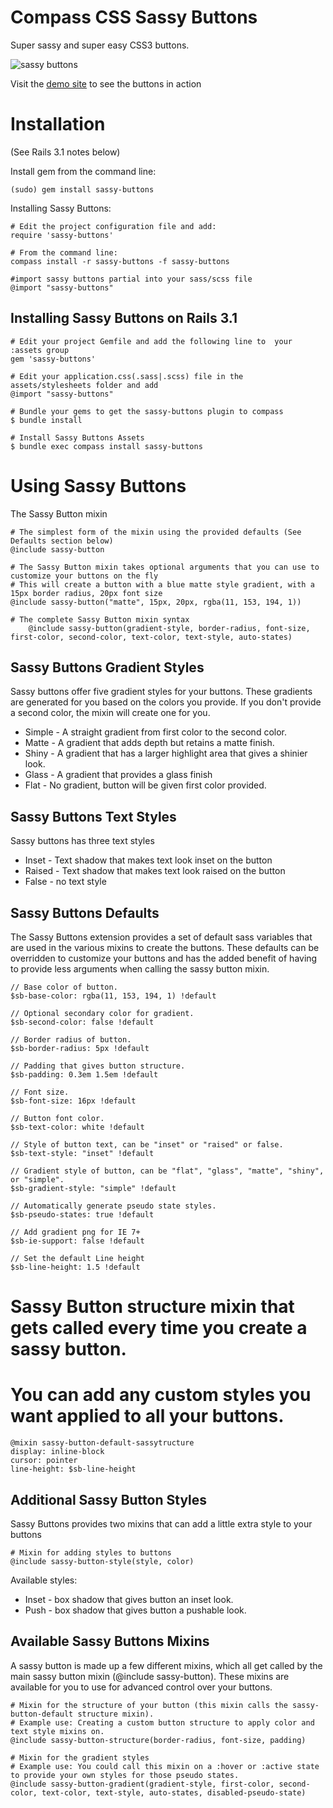 Compass CSS Sassy Buttons
=========================

Super sassy and super easy CSS3 buttons.

![sassy buttons](http://dl.dropbox.com/u/1274637/sassy-buttons.png)

Visit the [demo site](http://jaredhardy.com/sassy-buttons/) to see the buttons in action

Installation
============

(See Rails 3.1 notes below)

Install gem from the command line:

    (sudo) gem install sassy-buttons

Installing Sassy Buttons:

    # Edit the project configuration file and add:
    require 'sassy-buttons'

    # From the command line:
    compass install -r sassy-buttons -f sassy-buttons

    #import sassy buttons partial into your sass/scss file
    @import "sassy-buttons"

Installing Sassy Buttons on Rails 3.1
-------------------------------------
    # Edit your project Gemfile and add the following line to  your :assets group
    gem 'sassy-buttons'

    # Edit your application.css(.sass|.scss) file in the assets/stylesheets folder and add
    @import "sassy-buttons"

    # Bundle your gems to get the sassy-buttons plugin to compass
    $ bundle install

    # Install Sassy Buttons Assets
    $ bundle exec compass install sassy-buttons

Using Sassy Buttons
===================

The Sassy Button mixin

    # The simplest form of the mixin using the provided defaults (See Defaults section below)
    @include sassy-button

    # The Sassy Button mixin takes optional arguments that you can use to customize your buttons on the fly
    # This will create a button with a blue matte style gradient, with a 15px border radius, 20px font size
    @include sassy-button("matte", 15px, 20px, rgba(11, 153, 194, 1))

    # The complete Sassy Button mixin syntax
		@include sassy-button(gradient-style, border-radius, font-size, first-color, second-color, text-color, text-style, auto-states)



Sassy Buttons Gradient Styles
----------------------------
Sassy buttons offer five gradient styles for your buttons. These gradients are generated for you based on the colors you provide. If you don't provide a second color, the mixin will create one for you.

* Simple - A straight gradient from first color to the second color.
* Matte - A gradient that adds depth but retains a matte finish.
* Shiny - A gradient that has a larger highlight area that gives a shinier look.
* Glass - A gradient that provides a glass finish
* Flat - No gradient, button will be given first color provided.

Sassy Buttons Text Styles
-------------------------
Sassy buttons has three text styles

* Inset - Text shadow that makes text look inset on the button
* Raised - Text shadow that makes text look raised on the button
* False - no text style

Sassy Buttons Defaults
----------------------

The Sassy Buttons extension provides a set of default sass variables that are used in the various mixins to create the buttons. These defaults can be overridden to customize your buttons and has the added benefit of having to provide less arguments when calling the sassy button mixin.

    // Base color of button.
    $sb-base-color: rgba(11, 153, 194, 1) !default

    // Optional secondary color for gradient.
    $sb-second-color: false !default

    // Border radius of button.
    $sb-border-radius: 5px !default

    // Padding that gives button structure.
    $sb-padding: 0.3em 1.5em !default

    // Font size.
    $sb-font-size: 16px !default

    // Button font color.
    $sb-text-color: white !default

    // Style of button text, can be "inset" or "raised" or false.
    $sb-text-style: "inset" !default

    // Gradient style of button, can be "flat", "glass", "matte", "shiny", or "simple".
    $sb-gradient-style: "simple" !default

    // Automatically generate pseudo state styles.
    $sb-pseudo-states: true !default

    // Add gradient png for IE 7+
    $sb-ie-support: false !default

    // Set the default Line height
    $sb-line-height: 1.5 !default

  # Sassy Button structure mixin that gets called every time you create a sassy button.
  # You can add any custom styles you want applied to all your buttons.
    @mixin sassy-button-default-sassytructure
    display: inline-block
    cursor: pointer
    line-height: $sb-line-height


Additional Sassy Button Styles
------------------------------

Sassy Buttons provides two mixins that can add a little extra style to your buttons

	# Mixin for adding styles to buttons
	@include sassy-button-style(style, color)

Available styles:

* Inset - box shadow that gives button an inset look.
* Push - box shadow that gives button a pushable look.


Available Sassy Buttons Mixins
------------------------------

A sassy button is made up a few different mixins, which all get called by the main sassy button mixin (@include sassy-button). These mixins are  available for you to use for advanced control over your buttons.

	# Mixin for the structure of your button (this mixin calls the sassy-button-default structure mixin).
  	# Example use: Creating a custom button structure to apply color and text style mixins on.
  	@include sassy-button-structure(border-radius, font-size, padding)

  	# Mixin for the gradient styles
  	# Example use: You could call this mixin on a :hover or :active state to provide your own styles for those pseudo states.
  	@include sassy-button-gradient(gradient-style, first-color, second-color, text-color, text-style, auto-states, disabled-pseudo-state)
